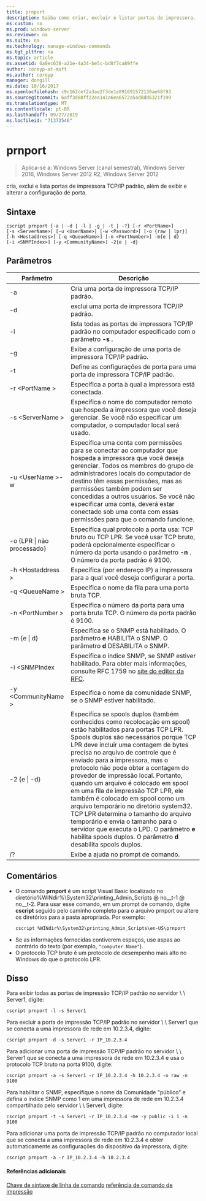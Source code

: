 ```yaml
---
title: prnport
description: Saiba como criar, excluir e listar portas de impressora.
ms.custom: na
ms.prod: windows-server
ms.reviewer: na
ms.suite: na
ms.technology: manage-windows-commands
ms.tgt_pltfrm: na
ms.topic: article
ms.assetid: 6a0ec638-a21e-4a34-be5c-bd0f7ca89ffe
author: coreyp-at-msft
ms.author: coreyp
manager: dongill
ms.date: 10/16/2017
ms.openlocfilehash: c9c162cef2a3ae2f3de1e891691572130ae68f93
ms.sourcegitcommit: 6aff3d88ff22ea141a6ea6572a5ad8dd6321f199
ms.translationtype: MT
ms.contentlocale: pt-BR
ms.lasthandoff: 09/27/2019
ms.locfileid: "71372546"
---
```

# <a name="prnport"></a>prnport

>Aplica-se a: Windows Server (canal semestral), Windows Server 2016, Windows Server 2012 R2, Windows Server 2012

cria, exclui e lista portas de impressora TCP/IP padrão, além de exibir e alterar a configuração de porta.

## <a name="syntax"></a>Sintaxe
```
cscript prnport {-a | -d | -l | -g | -t | -?} [-r <PortName>] 
[-s <ServerName>] [-u <UserName>] [-w <Password>] [-o {raw | lpr}] 
[-h <Hostaddress>] [-q <QueueName>] [-n <PortNumber>] -m{e | d} 
[-i <SNMPIndex>] [-y <CommunityName>] -2{e | -d}
```

## <a name="parameters"></a>Parâmetros

|          Parâmetro           |                                                                                                                                                                                                                                                                                                     Descrição                                                                                                                                                                                                                                                                                                      |
|------------------------------|----------------------------------------------------------------------------------------------------------------------------------------------------------------------------------------------------------------------------------------------------------------------------------------------------------------------------------------------------------------------------------------------------------------------------------------------------------------------------------------------------------------------------------------------------------------------------------------------------------------------|
|              -a              |                                                                                                                                                                                                                                                                                       Cria uma porta de impressora TCP/IP padrão.                                                                                                                                                                                                                                                                                        |
|              -d              |                                                                                                                                                                                                                                                                                       exclui uma porta de impressora TCP/IP padrão.                                                                                                                                                                                                                                                                                        |
|              -l              |                                                                                                                                                                                                                                                             lista todas as portas de impressora TCP/IP padrão no computador especificado com o parâmetro **-s** .                                                                                                                                                                                                                                                             |
|              -g              |                                                                                                                                                                                                                                                                            Exibe a configuração de uma porta de impressora TCP/IP padrão.                                                                                                                                                                                                                                                                             |
|              -t              |                                                                                                                                                                                                                                                                           Define as configurações de porta para uma porta de impressora TCP/IP padrão.                                                                                                                                                                                                                                                                           |
|        -r \<PortName >        |                                                                                                                                                                                                                                                                                Especifica a porta à qual a impressora está conectada.                                                                                                                                                                                                                                                                                 |
|       -s \<ServerName >       |                                                                                                                                                                                                                               Especifica o nome do computador remoto que hospeda a impressora que você deseja gerenciar. Se você não especificar um computador, o computador local será usado.                                                                                                                                                                                                                                |
| -u \<UserName >-w <Password> |                                                                                                              Especifica uma conta com permissões para se conectar ao computador que hospeda a impressora que você deseja gerenciar. Todos os membros do grupo de administradores locais do computador de destino têm essas permissões, mas as permissões também podem ser concedidas a outros usuários. Se você não especificar uma conta, deverá estar conectado sob uma conta com essas permissões para que o comando funcione.                                                                                                               |
|     -o {LPR &#124; não processado}      |                                                                                                                                                                                                              Especifica qual protocolo a porta usa: TCP bruto ou TCP LPR. Se você usar TCP bruto, poderá opcionalmente especificar o número da porta usando o parâmetro **-n** . O número da porta padrão é 9100.                                                                                                                                                                                                              |
|      -h \<Hostaddress >       |                                                                                                                                                                                                                                                                   Especifica (por endereço IP) a impressora para a qual você deseja configurar a porta.                                                                                                                                                                                                                                                                    |
|       -q \<QueueName >        |                                                                                                                                                                                                                                                                                     Especifica o nome da fila para uma porta bruta TCP.                                                                                                                                                                                                                                                                                     |
|       -n \<PortNumber >       |                                                                                                                                                                                                                                                                    Especifica o número da porta para uma porta bruta TCP. O número da porta padrão é 9100.                                                                                                                                                                                                                                                                    |
|        -m {e &#124; d}        |                                                                                                                                                                                                                                                       Especifica se o SNMP está habilitado. O parâmetro **e** HABILITA o SNMP. O parâmetro **d** DESABILITA o SNMP.                                                                                                                                                                                                                                                        |
|        -i \<SNMPIndex        |                                                                                                                                                                                                                             Especifica o índice SNMP, se SNMP estiver habilitado. Para obter mais informações, consulte RFC 1759 no [site do editor da RFC](https://go.microsoft.com/fwlink/?LinkId=569).                                                                                                                                                                                                                              |
|     -y \<CommunityName >      |                                                                                                                                                                                                                                                                                Especifica o nome da comunidade SNMP, se o SNMP estiver habilitado.                                                                                                                                                                                                                                                                                |
|       -2 {e &#124; -d}        | Especifica se spools duplos (também conhecidos como recolocação em spool) estão habilitados para portas TCP LPR. Spools duplos são necessários porque TCP LPR deve incluir uma contagem de bytes precisa no arquivo de controle que é enviado para a impressora, mas o protocolo não pode obter a contagem do provedor de impressão local. Portanto, quando um arquivo é colocado em spool em uma fila de impressão TCP LPR, ele também é colocado em spool como um arquivo temporário no diretório system32. TCP LPR determina o tamanho do arquivo temporário e envia o tamanho para o servidor que executa o LPD. O parâmetro **e** habilita spools duplos. O parâmetro **d** desabilita spools duplos. |
|              /?              |                                                                                                                                                                                                                                                                                         Exibe a ajuda no prompt de comando.                                                                                                                                                                                                                                                                                         |

## <a name="remarks"></a>Comentários
-   O comando **prnport** é um script Visual Basic localizado no diretório%WINdir%\System32\printing_Admin_Scripts @ no__t-1 @ no__t-2. Para usar esse comando, em um prompt de comando, digite **cscript** seguido pelo caminho completo para o arquivo prnport ou altere os diretórios para a pasta apropriada. Por exemplo:
    ```
    cscript %WINdir%\System32\printing_Admin_Scripts\en-US\prnport
    ```
-   Se as informações fornecidas contiverem espaços, use aspas ao contrário do texto (por exemplo, `"computer Name"`).
-   O protocolo TCP bruto é um protocolo de desempenho mais alto no Windows do que o protocolo LPR.

## <a name="BKMK_examples"></a>Disso
Para exibir todas as portas de impressão TCP/IP padrão no servidor \\ \ Server1, digite:
```
cscript prnport -l -s Server1
```
Para excluir a porta de impressão TCP/IP padrão no servidor \\ \ Server1 que se conecta a uma impressora de rede em 10.2.3.4, digite:
```
cscript prnport -d -s Server1 -r IP_10.2.3.4
```
Para adicionar uma porta de impressão TCP/IP padrão no servidor \\ \ Server1 que se conecta a uma impressora de rede em 10.2.3.4 e usa o protocolo TCP bruto na porta 9100, digite:
```
cscript prnport -a -s Server1 -r IP_10.2.3.4 -h 10.2.3.4 -o raw -n 9100
```
Para habilitar o SNMP, especifique o nome da Comunidade "público" e defina o índice SNMP como 1 em uma impressora de rede em 10.2.3.4 compartilhado pelo servidor \\ \ Server1, digite:
```
cscript prnport -t -s Server1 -r IP_10.2.3.4 -me -y public -i 1 -n 9100
```
Para adicionar uma porta de impressão TCP/IP padrão no computador local que se conecta a uma impressora de rede em 10.2.3.4 e obter automaticamente as configurações do dispositivo da impressora, digite:
```
cscript prnport -a -r IP_10.2.3.4 -h 10.2.3.4
```

#### <a name="additional-references"></a>Referências adicionais
[Chave de sintaxe de linha de comando](command-line-syntax-key.md)
[referência de comando de impressão](print-command-reference.md)
